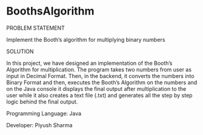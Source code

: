 # BoothsAlgorithm
PROBLEM STATEMENT

Implement the Booth’s algorithm for multiplying binary numbers

SOLUTION

In this project, we have designed an implementation of the Booth’s Algorithm for multiplication.
The program takes two numbers from user as input in Decimal Format. Then, in the backend, it converts the numbers into Binary Format and then, executes the Booth’s Algorithm on the numbers and on the Java console it displays the final output after multiplication to the user while it also creates a text file (.txt) and generates all the step by step logic behind the final output.

Programming Language: Java

Developer: Piyush Sharma
